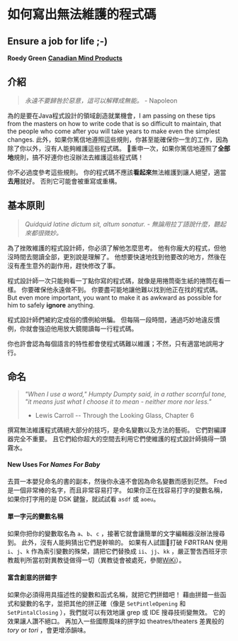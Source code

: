 # 如何寫出無法維護的程式碼

## Ensure a job for life ;-)

**Roedy Green**
 [**Canadian Mind Products**](http://mindprod.com/jgloss/unmain.html)

## 介紹

> _永遠不要歸咎於惡意，這可以解釋成無能。_ - Napoleon

為的是要在Java程式設計的領域創造就業機會，I am passing on these tips from the masters on how to write code that is so difficult to maintain, that the people who come after you will take years to make even the simplest changes. 此外，如果你篤信地遵照這些規則，你甚至能確保你一生的工作，因為除了你以外，沒有人能夠維護這些程式碼。 重申一次，如果你篤信地遵照了**全部地**規則，搞不好連你也沒辦法去維護這些程式碼！

你不必過度參考這些規則。 你的程式碼不應該**看起來**無法維護到讓人絕望，適當**去用**就好。 否則它可能會被重寫或重構。

## 基本原則

> _Quidquid latine dictum sit, altum sonatur._
> _- 無論用拉丁語說什麼，聽起來都很微妙。_

為了挫敗維護的程式設計師，你必須了解他怎麼思考。 他有你龐大的程式，但他沒時間去閱讀全部，更別說是理解了。 他想要快速地找到他要改的地方，然後在沒有產生意外的副作用，趕快修改了事。

程式設計師一次只能夠看一丁點你寫的程式碼，就像是用捲筒衛生紙的捲筒在看一樣。 你要確保他永遠做不到。 你要盡可能地讓他難以找到他正在找的程式碼。 But even more important, you want to make it as awkward as possible for him to safely **ignore** anything.

程式設計師們被約定成俗的慣例給哄騙。 但每隔一段時間，通過巧妙地違反慣例，你就會強迫他用放大鏡閱讀每一行程式碼。

你也許會認為每個語言的特性都會使程式碼難以維護；不然，只有適當地誤用才行。

## 命名

> _"When I use a word," Humpty Dumpty said, in a rather scornful tone, "it means just what I choose it to mean - neither more nor less."_
> - Lewis Carroll -- Through the Looking Glass, Chapter 6

撰寫無法維護程式碼絕大部分的技巧，是命名變數以及方法的藝術。 它們對編譯器完全不重要。 且它們給你超大的空間去利用它們使維護的程式設計師搞得一頭霧水。

#### New Uses For <cite>Names For Baby</cite>

去買一本嬰兒命名的書的副本，然後你永遠不會因為命名變數而感到茫然。 Fred 是一個非常棒的名字，而且非常容易打字。 如果你正在找容易打字的變數名稱，如果你打字用的是 DSK 鍵盤，就試試看 `asdf` 或 `aoeu`。

#### 單一字元的變數名稱

如果你把你的變數取名為 `a`、`b`、`c` ，接著它就會讓簡單的文字編輯器沒辦法搜尋到。 此外，沒有人能夠猜出它們是幹嘛的。 如果有人試圖打破 FØRTRAN 使用 `i`、`j`、`k` 作為索引變數的殊榮，請把它們替換成 `ii`、`jj`、`kk` ，嚴正警吿西班牙宗教裁判所當初對異教徒做得一切（異教徒會被處死，參閱[WiKi](https://zh.wikipedia.org/wiki/%E8%A5%BF%E7%8F%AD%E7%89%99%E5%AE%97%E6%95%99%E8%A3%81%E5%88%A4%E6%89%80)）。

#### 富含創意的拼錯字

如果你必須得用具描述性的變數和函式名稱，就把它們拼錯吧！ 藉由拼錯一些函式和變數的名字，並把其他的拼正確（像是 `SetPintleOpening` 和 `SetPintalClosing` ），我們就可以有效地讓 grep 或 IDE 搜尋技術變無效。 它的效果讓人讚不絕口。 再加入一些國際風味的拼字如 theatres/theaters 差異般的 _tory_ or _tori_ ，會更增添韻味。